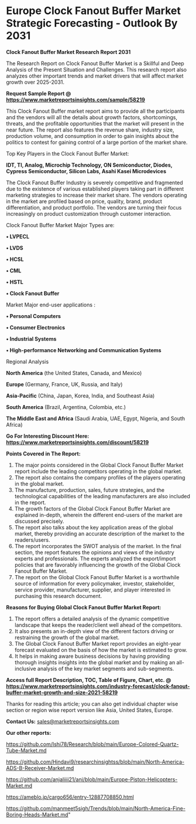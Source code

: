  # Europe Clock Fanout Buffer Market Strategic Forecasting - Outlook By 2031

<strong>Clock Fanout Buffer Market Research Report 2031</strong>

The Research Report on Clock Fanout Buffer Market is a Skillful and Deep Analysis of the Present Situation and Challenges. This research report also analyzes other important trends and market drivers that will affect market growth over 2025-2031.

<strong>Request Sample Report @ <a href=https://www.marketreportsinsights.com/sample/58219>https://www.marketreportsinsights.com/sample/58219</a></strong>

This Clock Fanout Buffer market report aims to provide all the participants and the vendors will all the details about growth factors, shortcomings, threats, and the profitable opportunities that the market will present in the near future. The report also features the revenue share, industry size, production volume, and consumption in order to gain insights about the politics to contest for gaining control of a large portion of the market share.

Top Key Players in the Clock Fanout Buffer Market:

<strong>IDT, TI, Analog, Microchip Technology, ON Semiconductor, Diodes, Cypress Semiconductor, Silicon Labs, Asahi Kasei Microdevices</strong>

The Clock Fanout Buffer Industry is severely competitive and fragmented due to the existence of various established players taking part in different marketing strategies to increase their market share. The vendors operating in the market are profiled based on price, quality, brand, product differentiation, and product portfolio. The vendors are turning their focus increasingly on product customization through customer interaction.

Clock Fanout Buffer Market Major Types are:

<strong>• LVPECL

• LVDS

• HCSL

• CML

• HSTL

• Clock Fanout Buffer</strong>

Market Major end-user applications :

<strong>• Personal Computers

• Consumer Electronics

• Industrial Systems

• High-performance Networking and Communication Systems</strong>

Regional Analysis

</u><strong><b>North America</b></strong> (the United States, Canada, and Mexico)

<strong><b>Europe </b></strong>(Germany, France, UK, Russia, and Italy)

<strong><b>Asia-Pacific</b></strong> (China, Japan, Korea, India, and Southeast Asia)

<strong><b>South America</b></strong> (Brazil, Argentina, Colombia, etc.)

<strong><b>The Middle East and Africa</b></strong> (Saudi Arabia, UAE, Egypt, Nigeria, and South Africa)

<strong>Go For Interesting Discount Here: <a href=https://www.marketreportsinsights.com/discount/58219>https://www.marketreportsinsights.com/discount/58219</a></strong>

<strong>Points Covered in The Report:</strong>
<ol>
  <li>The major points considered in the Global Clock Fanout Buffer Market report include the leading competitors operating in the global market.</li>
  <li>The report also contains the company profiles of the players operating in the global market.</li>
  <li>The manufacture, production, sales, future strategies, and the technological capabilities of the leading manufacturers are also included in the report.</li>
  <li>The growth factors of the Global Clock Fanout Buffer Market are explained in-depth, wherein the different end-users of the market are discussed precisely.</li>
  <li>The report also talks about the key application areas of the global market, thereby providing an accurate description of the market to the readers/users.</li>
  <li>The report incorporates the SWOT analysis of the market. In the final section, the report features the opinions and views of the industry experts and professionals. The experts analyzed the export/import policies that are favorably influencing the growth of the Global Clock Fanout Buffer Market.</li>
  <li>The report on the Global Clock Fanout Buffer Market is a worthwhile source of information for every policymaker, investor, stakeholder, service provider, manufacturer, supplier, and player interested in purchasing this research document.</li>
</ol>
<strong>Reasons for Buying Global Clock Fanout Buffer Market Report:</strong>

<ol>
  <li>The report offers a detailed analysis of the dynamic competitive landscape that keeps the reader/client well ahead of the competitors.</li>
  <li>It also presents an in-depth view of the different factors driving or restraining the growth of the global market.</li>
  <li>The Global Clock Fanout Buffer Market report provides an eight-year forecast evaluated on the basis of how the market is estimated to grow.</li>
  <li>It helps in making aware business decisions by having providing thorough insights insights into the global market and by making an all-inclusive analysis of the key market segments and sub-segments.</li>
</ol>
<strong>Access full Report Description, TOC, Table of Figure, Chart, etc. @ <a href=https://www.marketreportsinsights.com/industry-forecast/clock-fanout-buffer-market-growth-and-size-2021-58219>https://www.marketreportsinsights.com/industry-forecast/clock-fanout-buffer-market-growth-and-size-2021-58219</a></strong>


Thanks for reading this article; you can also get individual chapter wise section or region wise report version like Asia, United States, Europe.

<strong>Contact Us:</strong>
sales@marketreportsinsights.com

<strong>Our other reports:</strong>

<a href=https://github.com/Ishi78/Research/blob/main/Europe-Colored-Quartz-Tube-Market.md>https://github.com/Ishi78/Research/blob/main/Europe-Colored-Quartz-Tube-Market.md</a>

<a href=https://github.com/Hindavi9/researchinsightss/blob/main/North-America-ADS-B-Receiver-Market.md>https://github.com/Hindavi9/researchinsightss/blob/main/North-America-ADS-B-Receiver-Market.md</a>

<a href=https://github.com/anjaliiii21/ani/blob/main/Europe-Piston-Helicopters-Market.md>https://github.com/anjaliiii21/ani/blob/main/Europe-Piston-Helicopters-Market.md</a>

<a href=https://ameblo.jp/cargo656/entry-12887708850.html>https://ameblo.jp/cargo656/entry-12887708850.html</a>

<a href=https://github.com/manmeet5sigh/Trends/blob/main/North-America-Fine-Boring-Heads-Market.md>https://github.com/manmeet5sigh/Trends/blob/main/North-America-Fine-Boring-Heads-Market.md</a>"
